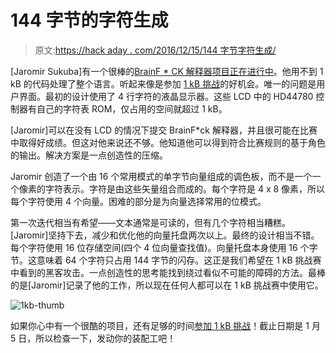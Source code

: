 # 144 字节的字符生成

> 原文:[https://hack aday . com/2016/12/15/144 字节字符生成/](https://hackaday.com/2016/12/15/character-generation-in-144-bytes/)

[Jaromir Sukuba]有一个很棒的[BrainF * CK 解释器项目正在进行中](https://hackaday.io/project/18445-brainfcktor)。他用不到 1 kB 的代码处理了整个语言。听起来像是参加 [1 kB 挑战](https://hackaday.io/submissions/the-1kb-challenge/list)的好机会。唯一的问题是用户界面。最初的设计使用了 4 行字符的液晶显示器。这些 LCD 中的 HD44780 控制器有自己的字符表 ROM，仅占用的空间就超过 1 kB。

[Jaromir]可以在没有 LCD 的情况下提交 BrainF*ck 解释器，并且很可能在比赛中取得好成绩。但这对他来说还不够。他知道他可以得到符合比赛规则的基于角色的输出。解决方案是一点创造性的压缩。

Jaromir 创造了一个由 16 个常用模式的单字节向量组成的调色板，而不是一个一个像素的字符表示。字符是由这些矢量组合而成的。每个字符是 4 x 8 像素，所以每个字符使用 4 个向量。困难的部分是为向量选择常用的位模式。

第一次迭代相当有希望——文本通常是可读的，但有几个字符相当糟糕。[Jaromir]坚持下去，减少和优化他的向量托盘两次以上。最终的设计相当不错。每个字符使用 16 位存储空间(四个 4 位向量查找值)。向量托盘本身使用 16 个字节。这意味着 64 个字符只占用 144 字节的闪存。这正是我们希望在 1 kB 挑战赛中看到的黑客攻击。一点创造性的思考能找到绕过看似不可能的障碍的方法。最棒的是[Jaromir]记录了他的工作，所以现在任何人都可以在 1 kB 挑战赛中使用它。

![1kb-thumb](../Images/c25ee8590ee29cc76bd2ada5afb927dd.png)

如果你心中有一个很酷的项目，还有足够的时间[参加 1 kB 挑战](https://hackaday.io/contest/18215-the-1kb-challenge)！截止日期是 1 月 5 日，所以检查一下，发动你的装配工吧！